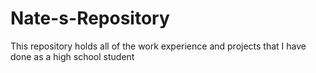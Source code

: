 # Nate-s-Repository
This repository holds all of the work experience and projects that I have done as a high school student
